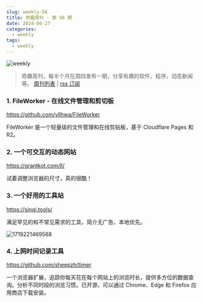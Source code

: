 ```yaml
---
slug: weekly-56
title: 奇趣周刊 - 第 56 期
date: 2024-06-27
categories:
  - weekly
tags:
  - weekly
---
```


![weekly](https://imgurl.zishu.me/weekly.webp)

> 奇趣周刊，每半个月在周四发布一期，分享有趣的软件，程序，动态新闻等。 [周刊列表](/categories/weekly/) | [rss 订阅](/categories/weekly/index.xml)

### 1. FileWorker - 在线文件管理和剪切板

https://github.com/yllhwa/FileWorker

FileWorker 是一个轻量级的文件管理和在线剪贴板，基于 Cloudflare Pages 和 R2。

### 2. 一个可交互的动态网站

https://grantkot.com/ll/

试着调整浏览器的尺寸，真的很酷！

### 3. 一个好用的工具站

https://sinqi.tools/

满足罕见的和不常见需求的工具，简介无广告，本地优先。

![1719221469568](https://imgurl.zishu.me/2024/06/1719221469568.webp)

### 4. 上网时间记录工具

https://github.com/sheepzh/timer

一个浏览器扩展，追踪你每天花在每个网站上的浏览时长，提供多方位的数据查询。分析不同时段的浏览习惯。已开源，可以通过 Chrome、Edge 和 Firefox 应用商店下载安装。
